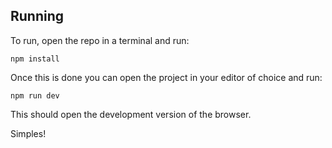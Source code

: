 ## Running

To run, open the repo in a terminal and run: 
```
npm install
```
Once this is done you can open the project in your editor of choice and run:
```
npm run dev
```
This should open the development version of the browser. 

Simples!
